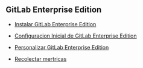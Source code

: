 ## GitLab Enterprise Edition


* [Instalar GitLab Enterprise Edition](guia/instalargitlab.rst)
* [Configuracion Inicial de GitLab Enterprise Edition](guia/configuracioninicial.rst)
* [Personalizar GitLab Enterprise Edition](guia/personalizar.rst)

* [Recolectar mertricas](guia/metricas.rst)


